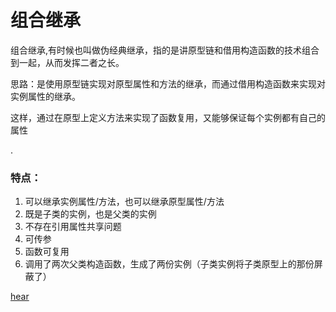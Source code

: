 # 组合继承

组合继承,有时候也叫做伪经典继承，指的是讲原型链和借用构造函数的技术组合到一起，从而发挥二者之长。

思路：是使用原型链实现对原型属性和方法的继承，而通过借用构造函数来实现对实例属性的继承。

这样，通过在原型上定义方法来实现了函数复用，又能够保证每个实例都有自己的属性


.


### 特点：

1. 可以继承实例属性/方法，也可以继承原型属性/方法
2. 既是子类的实例，也是父类的实例
3. 不存在引用属性共享问题
4. 可传参
5. 函数可复用
6. 调用了两次父类构造函数，生成了两份实例（子类实例将子类原型上的那份屏蔽了）


[hear](r19.md)